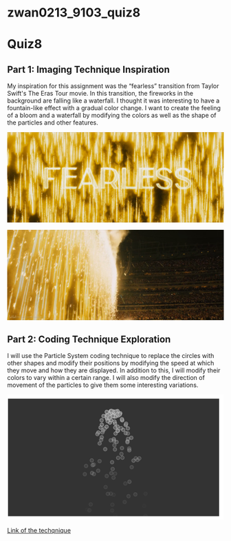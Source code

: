 # zwan0213_9103_quiz8


# Quiz8
## Part 1: Imaging Technique Inspiration
My inspiration for this assignment was the “fearless” transition from Taylor Swift's The Eras Tour movie. In this transition, the fireworks in the background are falling like a waterfall. I thought it was interesting to have a fountain-like effect with a gradual color change. I want to create the feeling of a bloom and a waterfall by modifying the colors as well as the shape of the particles and other features.

![An image of the transition](assets/inspiration_2.jpg)

![An image of the transition](assets/inspiration_1.jpg)




## Part 2: Coding Technique Exploration
I will use the Particle System coding technique to replace the circles with other shapes and modify their positions by modifying the speed at which they move and how they are displayed. In addition to this, I will modify their colors to vary within a certain range. I will also modify the direction of movement of the particles to give them some interesting variations.

![An image of the technique](assets/technique_example.png)

[Link of the techqnique](https://p5js.org/zh-Hans/examples/simulate-particle-system.html)
